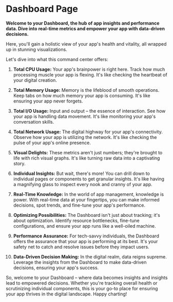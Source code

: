 # Dashboard Page

**Welcome to your Dashboard, the hub of app insights and performance data. Dive into real-time metrics and empower your app with data-driven decisions.**

Here, you'll gain a holistic view of your app's health and vitality, all wrapped up in stunning visualizations.

Let's dive into what this command center offers:

1. **Total CPU Usage:** Your app's brainpower is right here. Track how much processing muscle your app is flexing. It's like checking the heartbeat of your digital creation.

2. **Total Memory Usage:** Memory is the lifeblood of smooth operations. Keep tabs on how much memory your app is consuming. It's like ensuring your app never forgets.

3. **Total I/O Usage:** Input and output – the essence of interaction. See how your app is handling data movement. It's like monitoring your app's conversation skills.

4. **Total Network Usage:** The digital highway for your app's connectivity. Observe how your app is utilizing the network. It's like checking the pulse of your app's online presence.

5. **Visual Delights:** These metrics aren't just numbers; they're brought to life with rich visual graphs. It's like turning raw data into a captivating story.

6. **Individual Insights:** But wait, there's more! You can drill down to individual pages or components to get granular insights. It's like having a magnifying glass to inspect every nook and cranny of your app.

7. **Real-Time Knowledge:** In the world of app management, knowledge is power. With real-time data at your fingertips, you can make informed decisions, spot trends, and fine-tune your app's performance.

8. **Optimizing Possibilities:** The Dashboard isn't just about tracking; it's about optimization. Identify resource bottlenecks, fine-tune configurations, and ensure your app runs like a well-oiled machine.

9. **Performance Assurance:** For tech-savvy individuals, the Dashboard offers the assurance that your app is performing at its best. It's your safety net to catch and resolve issues before they impact users.

10. **Data-Driven Decision Making:** In the digital realm, data reigns supreme. Leverage the insights from the Dashboard to make data-driven decisions, ensuring your app's success.

So, welcome to your Dashboard – where data becomes insights and insights lead to empowered decisions. Whether you're tracking overall health or scrutinizing individual components, this is your go-to place for ensuring your app thrives in the digital landscape. Happy charting!
